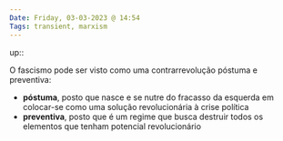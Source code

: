 ```yaml
---
Date: Friday, 03-03-2023 @ 14:54
Tags: transient, marxism
---
```

up:: 

O fascismo pode ser visto como uma contrarrevolução póstuma e preventiva:
- **póstuma**, posto que nasce e se nutre do fracasso da esquerda em colocar-se como uma solução revolucionária à crise política
- **preventiva**, posto que é um regime que busca destruir todos os elementos que tenham potencial revolucionário


